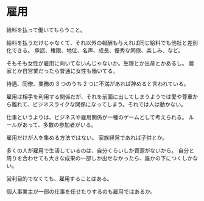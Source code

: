 # 雇用

給料を払って働いてもらうこと。

給料を払うだけじゃなくて、それ以外の報酬も与えれば同じ給料でも他社と差別化できる。
承認、権限、地位、名声、成長、優秀な同僚、楽しみ、など。

そもそも女性が雇用に向いてないんじゃないか。生理とか出産とかあるし。
農家とか自営業だったら普通に女性も働いてる。

待遇、同僚、業務の 3 つのうち 2 つに不満があれば辞めると言われている。

雇用は相手を利用する関係だが、それを前面に出してしまうようでは愛や尊重から離れて、ビジネスライクな関係になってしまう。それでは人は動かない。

仕事というよりは、ビジネスや雇用関係が一種のゲームとして考えられる。
ルールがあって、多数の参加者がいる。

雇用だけが人を集める方法ではない。
家族経営であれば子供とか。

多くの人が雇用で生活しているのは、自分くらいしか資源がないから。
自分と周りを合わせても大きな成果の一部しか出せなかったら、誰かの下につくしかない。

営利目的でなくても、雇用することはある。

個人事業主が一部の仕事を任せたりするのも雇用ではあるか。